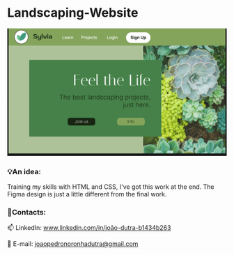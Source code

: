# Landscaping-Website


<img src="./Landscaping Website/Landscaping Website@2x.png">


### 💡An idea:

Training my skills with HTML and CSS, I've got this work at the end. The Figma design is just a little different from the final work.

### 🔎Contacts:

:mailbox: LinkedIn: www.linkedin.com/in/joão-dutra-b1434b263

:email: E-mail: joaopedronoronhadutra@gmail.com